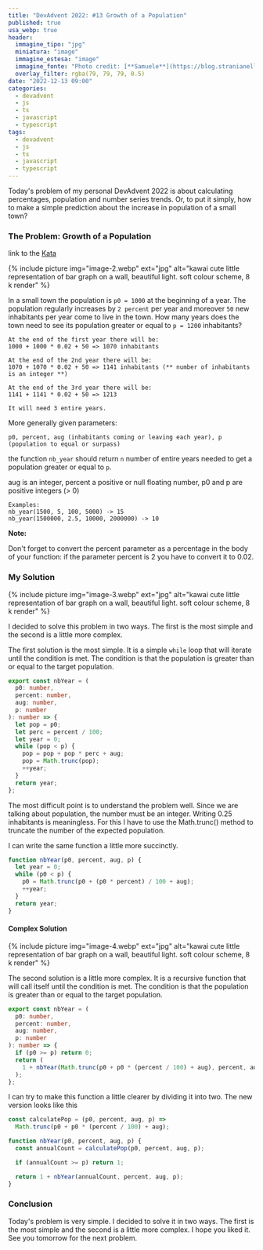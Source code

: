 ```yaml
---
title: "DevAdvent 2022: #13 Growth of a Population"
published: true
usa_webp: true
header:
  immagine_tipo: "jpg"
  miniatura: "image"
  immagine_estesa: "image"
  immagine_fonte: "Photo credit: [**Samuele**](https://blog.stranianelli.com/)"
  overlay_filter: rgba(79, 79, 79, 0.5)
date: "2022-12-13 09:00"
categories:
  - devadvent
  - js
  - ts
  - javascript
  - typescript
tags:
  - devadvent
  - js
  - ts
  - javascript
  - typescript
---
```


Today's problem of my personal DevAdvent 2022 is about calculating percentages, population and number series trends. Or, to put it simply, how to make a simple prediction about the increase in population of a small town?

### The Problem: Growth of a Population

link to the [Kata](https://www.codewars.com/kata/563b662a59afc2b5120000c6)

{% include picture img="image-2.webp" ext="jpg" alt="kawai cute little representation of bar graph on a wall, beautiful light. soft colour scheme, 8 k render" %}

In a small town the population is `p0 = 1000` at the beginning of a year. The population regularly increases by `2 percent` per year and moreover `50` new inhabitants per year come to live in the town. How many years does the town need to see its population greater or equal to `p = 1200` inhabitants?

```
At the end of the first year there will be:
1000 + 1000 * 0.02 + 50 => 1070 inhabitants

At the end of the 2nd year there will be:
1070 + 1070 * 0.02 + 50 => 1141 inhabitants (** number of inhabitants is an integer **)

At the end of the 3rd year there will be:
1141 + 1141 * 0.02 + 50 => 1213

It will need 3 entire years.
```

More generally given parameters:

```
p0, percent, aug (inhabitants coming or leaving each year), p (population to equal or surpass)
```

the function `nb_year` should return `n` number of entire years needed to get a population greater or equal to `p`.

aug is an integer, percent a positive or null floating number, p0 and p are positive integers (> 0)

```
Examples:
nb_year(1500, 5, 100, 5000) -> 15
nb_year(1500000, 2.5, 10000, 2000000) -> 10
```

**Note:**

Don't forget to convert the percent parameter as a percentage in the body of your function: if the parameter percent is 2 you have to convert it to 0.02.

### My Solution

{% include picture img="image-3.webp" ext="jpg" alt="kawai cute little representation of bar graph on a wall, beautiful light. soft colour scheme, 8 k render" %}

I decided to solve this problem in two ways. The first is the most simple and the second is a little more complex.

The first solution is the most simple. It is a simple `while` loop that will iterate until the condition is met. The condition is that the population is greater than or equal to the target population.

```ts
export const nbYear = (
  p0: number,
  percent: number,
  aug: number,
  p: number
): number => {
  let pop = p0;
  let perc = percent / 100;
  let year = 0;
  while (pop < p) {
    pop = pop + pop * perc + aug;
    pop = Math.trunc(pop);
    ++year;
  }
  return year;
};
```

The most difficult point is to understand the problem well. Since we are talking about population, the number must be an integer. Writing 0.25 inhabitants is meaningless. For this I have to use the Math.trunc() method to truncate the number of the expected population.

I can write the same function a little more succinctly.

```js
function nbYear(p0, percent, aug, p) {
  let year = 0;
  while (p0 < p) {
    p0 = Math.trunc(p0 + (p0 * percent) / 100 + aug);
    ++year;
  }
  return year;
}
```

#### Complex Solution

{% include picture img="image-4.webp" ext="jpg" alt="kawai cute little representation of bar graph on a wall, beautiful light. soft colour scheme, 8 k render" %}

The second solution is a little more complex. It is a recursive function that will call itself until the condition is met. The condition is that the population is greater than or equal to the target population.

```ts
export const nbYear = (
  p0: number,
  percent: number,
  aug: number,
  p: number
): number => {
  if (p0 >= p) return 0;
  return (
    1 + nbYear(Math.trunc(p0 + p0 * (percent / 100) + aug), percent, aug, p)
  );
};
```

I can try to make this function a little clearer by dividing it into two. The new version looks like this

```js
const calculatePop = (p0, percent, aug, p) =>
  Math.trunc(p0 + p0 * (percent / 100) + aug);

function nbYear(p0, percent, aug, p) {
  const annualCount = calculatePop(p0, percent, aug, p);

  if (annualCount >= p) return 1;

  return 1 + nbYear(annualCount, percent, aug, p);
}
```

### Conclusion

Today's problem is very simple. I decided to solve it in two ways. The first is the most simple and the second is a little more complex. I hope you liked it. See you tomorrow for the next problem.
